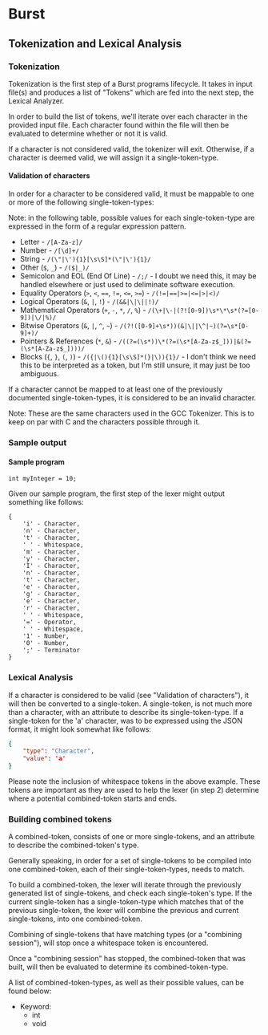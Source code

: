# Burst
## Tokenization and Lexical Analysis

### Tokenization

Tokenization is the first step of a Burst programs lifecycle. 
It takes in input file(s) and produces a list of "Tokens" which are fed into the next step, the Lexical Analyzer.

In order to build the list of tokens, we'll iterate over each character in the provided input file.
Each character found within the file will then be evaluated to determine whether or not it is valid.

If a character is not considered valid, the tokenizer will exit. Otherwise, if a character is deemed valid, we will assign it a single-token-type.

#### Validation of characters

In order for a character to be considered valid, it must be mappable to one or more of the following single-token-types:

Note: in the following table, possible values for each single-token-type are expressed in the form of a regular expression pattern.

* Letter - `/[A-Za-z]/`
* Number - `/[\d]+/`
* String - `/(\"|\'){1}[\s\S]*(\"|\'){1}/`
* Other (`$`, `_`) - `/($|_)/`
* Semicolon and EOL (End Of Line) - `/;/` - I doubt we need this, it may be handled elsewhere or just used to deliminate software execution.
* Equality Operators (`>`, `<`, `==`, `!=`, `<=`, `>=`) - `/(!=|==|>=|<=|>|<)/`
* Logical Operators (`&`, `|`, `!`) - `/(&&|\|\||!)/`
* Mathematical Operators (`+`, `-`, `*`, `/`, `%`) - `/(\+|\-|(?![0-9])\s*\*\s*(?=[0-9])|\/|%)/`
* Bitwise Operators (`&`, `|`, `^`, `~`) - `/(?!([0-9]+\s*))(&|\||\^|~)(?=\s*[0-9]+)/`
* Pointers & References (`*`, `&`) - `/((?=(\s*))\*(?=(\s*[A-Za-z$_]))|&(?=(\s*[A-Za-z$_])))/`
* Blocks (`{`, `}`, `(`, `)`) - `/({|\(){1}[\s\S]*(}|\)){1}/` - I don't think we need this to be interpreted as a token, but I'm still unsure, it may just be too ambiguous.

If a character cannot be mapped to at least one of the previously documented single-token-types, it is considered to be an invalid character.

Note: These are the same characters used in the GCC Tokenizer. This is to keep on par with C and the characters possible through it.

### Sample output

#### Sample program

    int myInteger = 10;

Given our sample program, the first step of the lexer might output something like follows:

    {
        'i' - Character,
        'n' - Character,
        't' - Character,
        ' ' - Whitespace,
        'm' - Character,
        'y' - Character,
        'I' - Character,
        'n' - Character,
        't' - Character,
        'e' - Character,
        'g' - Character,
        'e' - Character,
        'r' - Character,
        ' ' - Whitespace,
        '=' - Operator,
        ' ' - Whitespace,
        '1' - Number,
        '0' - Number,
        ';' - Terminator
    }


### Lexical Analysis

If a character is considered to be valid (see "Validation of characters"), it will then be converted to a single-token.
A single-token, is not much more than a character, with an attribute to describe its single-token-type.
If a single-token for the 'a' character, was to be expressed using the JSON format, it might look somewhat like follows:

```json
{
    "type": "Character",
    "value": 'a'
}
```

Please note the inclusion of whitespace tokens in the above example. These tokens are important as they are used to help the lexer (in step 2) determine where a potential combined-token starts and ends.

### Building combined tokens

A combined-token, consists of one or more single-tokens, and an attribute to describe the combined-token's type.

Generally speaking, in order for a set of single-tokens to be compiled into one combined-token, each of their single-token-types, needs to match.

To build a combined-token, the lexer will iterate through the previously generated list of single-tokens, and check each single-token's type. If the current single-token has a single-token-type which matches that of the previous single-token, the lexer will combine the previous and current single-tokens, into one combined-token.

Combining of single-tokens that have matching types (or a "combining session"), will stop once a whitespace token is encountered.

Once a "combining session" has stopped, the combined-token that was built, will then be evaluated to determine its combined-token-type.

A list of combined-token-types, as well as their possible values, can be found below:

* Keyword:
    * int
    * void
